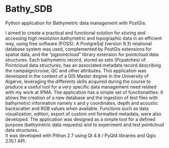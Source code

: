 # Bathy_SDB
Python application for Bathymetric data management with PostGis.

I aimed to create a practical and functional solution for storing and accessing 
high resolution bathymetric and topographic data in an efficient way, using free software (FOSS). 
A PostgreSql (version 9.3) relational database system was used,
complemented by PostGis extensions for spatial data, 
and the “pgpointcloud” library extension for pointcloud data structures. 
Each bathymetric record, stored as sets (Pcpatches) of Pointcloud data structures,
has an associated metadata record describing the campaign/cruise,
QC and other attributes.
This application was developed in the context of a GIS Master degree
in the University of Algarve, leveraging the differents skills 
acquired during the course to produce a useful tool for a 
very specific data management need related with my work at IPMA.
The application has a simple set of functionalities. It allows the creation
of a new database and the ingestion of text files with bathymetric information 
namely x and y coordinates, depth and acoustic backscatter and RGB values 
when available. Functions such as data visualization, edition, export
of custom xml formatted metadata, were also developed.
The application was designed as a simple tool for a defined purpose (bathymetric 
data requests) and to experiment and test pointcloud data structures.  
It was developed with Pithon 2.7 using Qt 4.8 / PyQt4 libraries and Qgis 2.10.1 API. 
